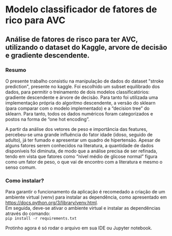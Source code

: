 # Modelo classificador de fatores de rico para AVC
## Análise de fatores de risco para ter AVC, utilizando o dataset do Kaggle, arvore de decisão e gradiente descendente.
### Resumo
O presente trabalho consistiu na manipulação de dados do dataset "stroke prediction", presente no kaggle. Foi escolhido um subset equilibrado dos dados, para permitir o treinamento de dois modelos classificatórios: gradiente descendente e árvore de decisão. Para tanto foi utilizada uma implementação própria do algoritmo descendente, a versão do sklearn (para comparar com o modelo implementado) e a “decision tree” do sklearn. Para tanto, todos os dados numéricos foram categorizados e postos na forma de “one hot encoding”.  

A partir da análise dos vetores de peso e importância das features, percebeu-se uma grande influência do fator idade (idoso, seguido de adulto), já ter fumado e apresentar um quadro de hipertensão. Apesar de alguns fatores serem conhecidos na literatura, a quantidade de dados disponíveis foi diminuta, de modo que a análise precisa de ser refinada, tendo em vista que fatores como “nível médio de glicose normal” figura como um fator de peso, o que vai de encontro com a literatura e mesmo o senso comum. 


### Como instalar?  
Para garantir o funcionamento da aplicação é recomedado a criação de um ambiente virtual (venv) para instalar as dependência, como apresentado em https://docs.python.org/3/library/venv.html.  
Em seguida, deve-se ativar o ambiente virtual e instalar as dependências através do comando:  
```pip install -r requirements.txt```

Protinho agora é só rodar o arquivo em sua IDE ou Jupyter notebook.